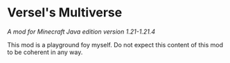 # Versel's Multiverse
*A mod for Minecraft Java edition version 1.21-1.21.4*

This mod is a playground foy myself. Do not expect this content of this mod to be coherent in any way.